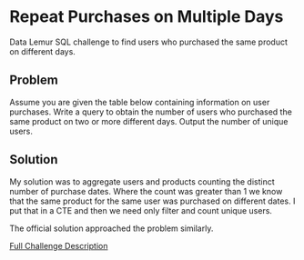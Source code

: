 # Repeat Purchases on Multiple Days

Data Lemur SQL challenge to find users who purchased the same product on different days.

## Problem

Assume you are given the table below containing information on user purchases. Write a query to obtain the number of users who purchased the same product on two or more different days. Output the number of unique users.

## Solution

My solution was to aggregate users and products counting the distinct number of purchase dates. Where the count was greater than 1 we know that the same product for the same user was purchased on different dates. I put that in a CTE and then we need only filter and count unique users.

The official solution approached the problem similarly.

[Full Challenge Description](https://datalemur.com/questions/sql-repeat-purchases)